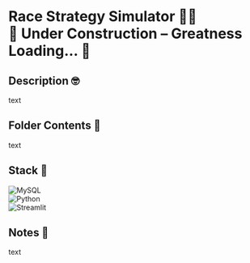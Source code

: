 # Race Strategy Simulator 🧑‍🚀<br />🚧 Under Construction – Greatness Loading... 🚀

## Description 🤓
text

## Folder Contents 📂
text

## Stack 🧮
![MySQL](https://img.shields.io/badge/mysql-4479A1.svg?style=for-the-badge&logo=mysql&logoColor=white)<br />
![Python](https://img.shields.io/badge/python-3670A0?style=for-the-badge&logo=python&logoColor=ffdd54)<br />
![Streamlit](https://img.shields.io/badge/Streamlit-%23FE4B4B.svg?style=for-the-badge&logo=streamlit&logoColor=white)

## Notes 📝
text
